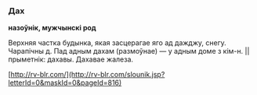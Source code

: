 ### Дах
**назоўнік, мужчынскі род**

Верхняя частка будынка, якая засцерагае яго ад дажджу, снегу. Чарапічны д. Пад адным дахам (размоўнае) — у адным доме з кім-н. || прыметнік: дахавы. Дахавае жалеза.

<a rel="author">[http://rv-blr.com/](http://rv-blr.com/slounik.jsp?letterId=0&maskId=0&pageId=816)</a>
